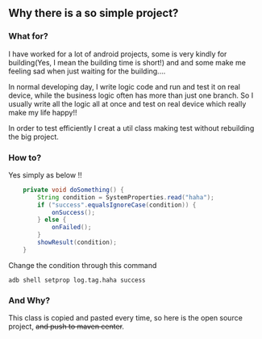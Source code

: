 Why there is a so simple project?
----

### What for?
I have worked for a lot of android projects, some is very kindly for building(Yes, I mean the building time is short!) and and some make me feeling sad when just waiting for the building....     

In normal developing day, I write logic code and run and test it on real device, while the business logic often has more than just one branch. So I usually write all the logic all at once and test on real device which really make my life happy!!     

In order to test efficiently I creat a util class making test without rebuilding the big project.


### How to?
Yes simply as below !! 
  
```java
    private void doSomething() {
        String condition = SystemProperties.read("haha");
        if ("success".equalsIgnoreCase(condition)) {
            onSuccess();
        } else {
            onFailed();
        }
        showResult(condition);
    }
```    

Change the condition through this command    

```shell
adb shell setprop log.tag.haha success
```


### And Why?
This class is copied and pasted every time, so here is the open source project, ~~and push to maven center~~.
